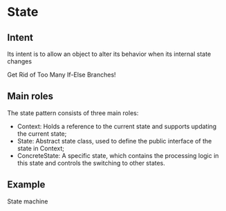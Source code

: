 # State




## Intent
Its intent is to allow an object to alter its behavior when its internal state changes

Get Rid of Too Many If-Else Branches!

## Main roles
The state pattern consists of three main roles:
- Context: Holds a reference to the current state and supports updating the current state;
- State: Abstract state class, used to define the public interface of the state in Context;
- ConcreteState: A specific state, which contains the processing logic in this state and controls the switching to other states.


## Example
State machine
